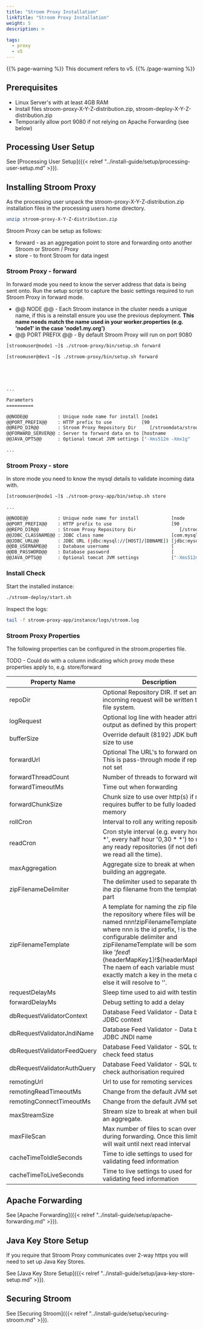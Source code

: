 ```yaml
---
title: "Stroom Proxy Installation"
linkTitle: "Stroom Proxy Installation"
weight: 5
description: >
  
tags:
  - proxy
  - v5
---
```


{{% page-warning %}}
This document refers to v5.
{{% /page-warning %}}

## Prerequisites

- Linux Server's with at least 4GB RAM
- Install files stroom-proxy-X-Y-Z-distribution.zip, stroom-deploy-X-Y-Z-distribution.zip
- Temporarily allow port 9080 if not relying on Apache Forwarding (see below)

## Processing User Setup

See [Processing User Setup]({{< relref "../install-guide/setup/processing-user-setup.md" >}}).

## Installing Stroom Proxy

As the processing user unpack the stroom-proxy-X-Y-Z-distribution.zip installation files
in the processing users home directory.

```bash
unzip stroom-proxy-X-Y-Z-distribution.zip
```
 
Stroom Proxy can be setup as follows:

- forward - as an aggregation point to store and forwarding onto another Stroom or Stroom / Proxy
- store - to front Stroom for data ingest
 

### Stroom Proxy - forward

In forward mode you need to know the server address that data is being sent onto.
Run the setup script to capture the basic settings required to run Stroom Proxy in forward mode.

- @@ NODE @@ - Each Stroom instance in the cluster needs a unique name, if this is a reinstall ensure you use the previous deployment.
**This name needs match the name used in your worker.properties (e.g. 'node1' in the case 'node1.my.org')** 
- @@ PORT PREFIX @@ - By default Stroom Proxy will run on port 9080

```bash
[stroomuser@node1 ~]$ ./stroom-proxy/bin/setup.sh forward

[stroomuser@dev1 ~]$ ./stroom-proxy/bin/setup.sh forward





...

Parameters
==========

@@NODE@@           : Unique node name for install [node1                                                     ] : node1
@@PORT_PREFIX@@    : HTTP prefix to use           [90                                                        ] : 90
@@REPO_DIR@@       : Stroom Proxy Repository Dir     [/stroomdata/stroom-proxy                                        ] : /home/stroomuser/stroom-proxy-repo
@@FORWARD_SERVER@@ : Server to forward data on to [hostname                                                  ] : audit.my.org
@@JAVA_OPTS@@      : Optional tomcat JVM settings ["-Xms512m -Xmx1g"                                         ] :

...
```   
    
### Stroom Proxy - store

In store mode you need to know the mysql details to validate incoming data with.

```bash
[stroomuser@node1 ~]$ ./stroom-proxy-app/bin/setup.sh store

...

@@NODE@@           : Unique node name for install            [node                                                      ] :
@@PORT_PREFIX@@    : HTTP prefix to use                      [90                                                        ] : 72
@@REPO_DIR@@       : Stroom Proxy Repository Dir                [/stroomdata/stroom-proxy                                        ] : /home/stroomuser/stroom-proxy-repo-2
@@JDBC_CLASSNAME@@ : JDBC class name                         [com.mysql.jdbc.Driver                                     ] :
@@JDBC_URL@@       : JDBC URL (jdbc:mysql://[HOST]/[DBNAME]) [jdbc:mysql://localhost/stroom                                ] :
@@DB_USERNAME@@    : Database username                       [                                                          ] : stroomuser
@@DB_PASSWORD@@    : Database password                       [                                                          ] :
@@JAVA_OPTS@@      : Optional tomcat JVM settings            ["-Xms512m -Xmx1g"                                         ] :
```

### Install Check

Start the installed instance:

```bash
./stroom-deploy/start.sh
```

Inspect the logs: 

```bash
tail -f stroom-proxy-app/instance/logs/stroom.log
```

### Stroom Proxy Properties
The following properties can be configured in the stroom.properties file.

TODO - Could do with a column indicating which proxy mode these properties apply to, e.g. store/forward

Property Name               | Description
-------------               | -----------
repoDir                     | Optional Repository DIR. If set any incoming request will be written to the file system.
logRequest                  | Optional log line with header attributes output as defined by this property
bufferSize                  | Override default (8192) JDK buffer size to use
forwardUrl                  | Optional The URL's to forward onto This is pass-through mode if repoDir is not set
forwardThreadCount          | Number of threads to forward with
forwardTimeoutMs            | Time out when forwarding
forwardChunkSize            | Chunk size to use over http(s) if not set requires buffer to be fully loaded into memory
rollCron                    | Interval to roll any writing repositories.
readCron                    | Cron style interval (e.g. every hour '0 * *', every half hour '0,30 * *') to read any ready repositories (if not defined we read all the time).
maxAggregation              | Aggregate size to break at when building an aggregate.
zipFilenameDelimiter        | The delimiter used to separate the id ihe zip filename from the templated part
zipFilenameTemplate         | A template for naming the zip files in the repository where files will be named nnn!zipFilenameTemplate.zip where nnn is the id prefix, ! is the configurable delimiter and zipFilenameTemplate will be something like '${feed}!${headerMapKey1}!${headerMapKey2}'. The naem of each variable must exactly match a key in the meta data else it will resolve to ''.
requestDelayMs              | Sleep time used to aid with testing
forwardDelayMs              | Debug setting to add a delay
dbRequestValidatorContext   | Database Feed Validator - Data base JDBC context
dbRequestValidatorJndiName  | Database Feed Validator - Data base JDBC JNDI name
dbRequestValidatorFeedQuery | Database Feed Validator - SQL to check feed status
dbRequestValidatorAuthQuery | Database Feed Validator - SQL to check authorisation required
remotingUrl                 | Url to use for remoting services
remotingReadTimeoutMs       | Change from the default JVM settings.
remotingConnectTimeoutMs    | Change from the default JVM settings.
maxStreamSize               | Stream size to break at when building an aggregate.
maxFileScan                 | Max number of files to scan over during forwarding.  Once this limit is it it will wait until next read interval
cacheTimeToIdleSeconds      | Time to idle settings to used for validating feed information
cacheTimeToLiveSeconds      | Time to live settings to used for validating feed information


## Apache Forwarding

See [Apache Forwarding]({{< relref "../install-guide/setup/apache-forwarding.md" >}}).

## Java Key Store Setup

If you require that Stroom Proxy communicates over 2-way https you will need to set up Java Key Stores.

See [Java Key Store Setup]({{< relref "../install-guide/setup/java-key-store-setup.md" >}}).

## Securing Stroom

See [Securing Stroom]({{< relref "../install-guide/setup/securing-stroom.md" >}}).


   
